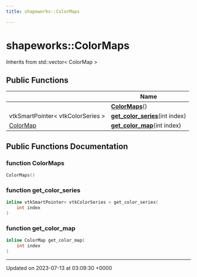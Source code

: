 ```yaml
---
title: shapeworks::ColorMaps

---
```


# shapeworks::ColorMaps





Inherits from std::vector< ColorMap >

## Public Functions

|                | Name           |
| -------------- | -------------- |
| | **[ColorMaps](../Classes/classshapeworks_1_1ColorMaps.md#function-colormaps)**() |
| vtkSmartPointer< vtkColorSeries > | **[get_color_series](../Classes/classshapeworks_1_1ColorMaps.md#function-get-color-series)**(int index) |
| [ColorMap](../Classes/classshapeworks_1_1ColorMap.md) | **[get_color_map](../Classes/classshapeworks_1_1ColorMaps.md#function-get-color-map)**(int index) |

## Public Functions Documentation

### function ColorMaps

```cpp
ColorMaps()
```


### function get_color_series

```cpp
inline vtkSmartPointer< vtkColorSeries > get_color_series(
    int index
)
```


### function get_color_map

```cpp
inline ColorMap get_color_map(
    int index
)
```


-------------------------------

Updated on 2023-07-13 at 03:09:30 +0000